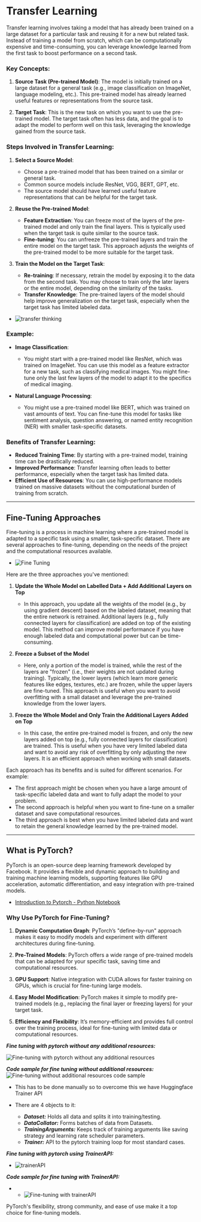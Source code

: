 # Transfer Learning
Transfer learning involves taking a model that has already been trained on a large dataset for a particular task and reusing it for a new but related task. Instead of training a model from scratch, which can be computationally expensive and time-consuming, you can leverage knowledge learned from the first task to boost performance on a second task.

### Key Concepts:
1. **Source Task (Pre-trained Model)**: The model is initially trained on a large dataset for a general task (e.g., image classification on ImageNet, language modeling, etc.). This pre-trained model has already learned useful features or representations from the source task.

2. **Target Task**: This is the new task on which you want to use the pre-trained model. The target task often has less data, and the goal is to adapt the model to perform well on this task, leveraging the knowledge gained from the source task.

### **Steps Involved in Transfer Learning:**

1. **Select a Source Model**:
   - Choose a pre-trained model that has been trained on a similar or general task.
   - Common source models include ResNet, VGG, BERT, GPT, etc.
   - The source model should have learned useful feature representations that can be helpful for the target task.

2. **Reuse the Pre-trained Model**:
   - **Feature Extraction**: You can freeze most of the layers of the pre-trained model and only train the final layers. This is typically used when the target task is quite similar to the source task.
   - **Fine-tuning**: You can unfreeze the pre-trained layers and train the entire model on the target task. This approach adjusts the weights of the pre-trained model to be more suitable for the target task.

3. **Train the Model on the Target Task**:
   - **Re-training**: If necessary, retrain the model by exposing it to the data from the second task. You may choose to train only the later layers or the entire model, depending on the similarity of the tasks.
   - **Transfer Knowledge**: The pre-trained layers of the model should help improve generalization on the target task, especially when the target task has limited labeled data.

- ![transfer thinking](images/transfer_think.png)

### Example:
- **Image Classification**:
  - You might start with a pre-trained model like ResNet, which was trained on ImageNet. You can use this model as a feature extractor for a new task, such as classifying medical images. You might fine-tune only the last few layers of the model to adapt it to the specifics of medical imaging.
  
- **Natural Language Processing**:
  - You might use a pre-trained model like BERT, which was trained on vast amounts of text. You can fine-tune this model for tasks like sentiment analysis, question answering, or named entity recognition (NER) with smaller task-specific datasets.

### Benefits of Transfer Learning:
- **Reduced Training Time**: By starting with a pre-trained model, training time can be drastically reduced.
- **Improved Performance**: Transfer learning often leads to better performance, especially when the target task has limited data.
- **Efficient Use of Resources**: You can use high-performance models trained on massive datasets without the computational burden of training from scratch.

---

## Fine-Tuning Approaches

Fine-tuning is a process in machine learning where a pre-trained model is adapted to a specific task using a smaller, task-specific dataset. There are several approaches to fine-tuning, depending on the needs of the project and the computational resources available.

- ![Fine Tuning](images/fine_tuning.png)

Here are the three approaches you've mentioned:

1. **Update the Whole Model on Labelled Data + Add Additional Layers on Top**
   - In this approach, you update all the weights of the model (e.g., by using gradient descent) based on the labeled dataset, meaning that the entire network is retrained. Additional layers (e.g., fully connected layers for classification) are added on top of the existing model. This method can improve model performance if you have enough labeled data and computational power but can be time-consuming.

2. **Freeze a Subset of the Model**
   - Here, only a portion of the model is trained, while the rest of the layers are "frozen" (i.e., their weights are not updated during training). Typically, the lower layers (which learn more generic features like edges, textures, etc.) are frozen, while the upper layers are fine-tuned. This approach is useful when you want to avoid overfitting with a small dataset and leverage the pre-trained knowledge from the lower layers.

3. **Freeze the Whole Model and Only Train the Additional Layers Added on Top**
   - In this case, the entire pre-trained model is frozen, and only the new layers added on top (e.g., fully connected layers for classification) are trained. This is useful when you have very limited labeled data and want to avoid any risk of overfitting by only adjusting the new layers. It is an efficient approach when working with small datasets.

Each approach has its benefits and is suited for different scenarios. For example:
- The first approach might be chosen when you have a large amount of task-specific labeled data and want to fully adapt the model to your problem.
- The second approach is helpful when you want to fine-tune on a smaller dataset and save computational resources.
- The third approach is best when you have limited labeled data and want to retain the general knowledge learned by the pre-trained model.

---

## What is PyTorch?

PyTorch is an open-source deep learning framework developed by Facebook. It provides a flexible and dynamic approach to building and training machine learning models, supporting features like GPU acceleration, automatic differentiation, and easy integration with pre-trained models.

- [Introduction to Pytorch - Python Notebook](codes/pytorch.ipynb)

### Why Use PyTorch for Fine-Tuning?

1. **Dynamic Computation Graph**: PyTorch’s "define-by-run" approach makes it easy to modify models and experiment with different architectures during fine-tuning.
   
2. **Pre-Trained Models**: PyTorch offers a wide range of pre-trained models that can be adapted for your specific task, saving time and computational resources.

3. **GPU Support**: Native integration with CUDA allows for faster training on GPUs, which is crucial for fine-tuning large models.

4. **Easy Model Modification**: PyTorch makes it simple to modify pre-trained models (e.g., replacing the final layer or freezing layers) for your target task.

5. **Efficiency and Flexibility**: It’s memory-efficient and provides full control over the training process, ideal for fine-tuning with limited data or computational resources.

***Fine tuning with pytorch without any additional resources:***

![Fine-tuning with pytorch without any additional resources](images/fine_tune_pytorch.png)

***Code sample for fine tuning without additional resources:***
![Fine-tuning without additional resources code sample](images/fine_tune_code.png)

- This has to be done manually so to overcome this we have Huggingface Trainer API

- There are 4 objects to it:
   - ***Dataset:*** Holds all data and splits it into training/testing.
   - ***DataCollator:*** Forms batches of data from Datasets.
   - ***TrainingArguments:*** Keeps track of training arguments like saving strategy and learning rate scheduler parameters. 
   - ***Trainer:*** API to the pytorch training loop for most standard cases.

***Fine tuning with pytorch using TrainerAPI:***
- ![trainerAPI](images/trainerAPI.png)

***Code sample for fine tuning with TrainerAPI:***
- - ![Fine-tuning with trainerAPI](images/trainer_code.png)

PyTorch's flexibility, strong community, and ease of use make it a top choice for fine-tuning models.